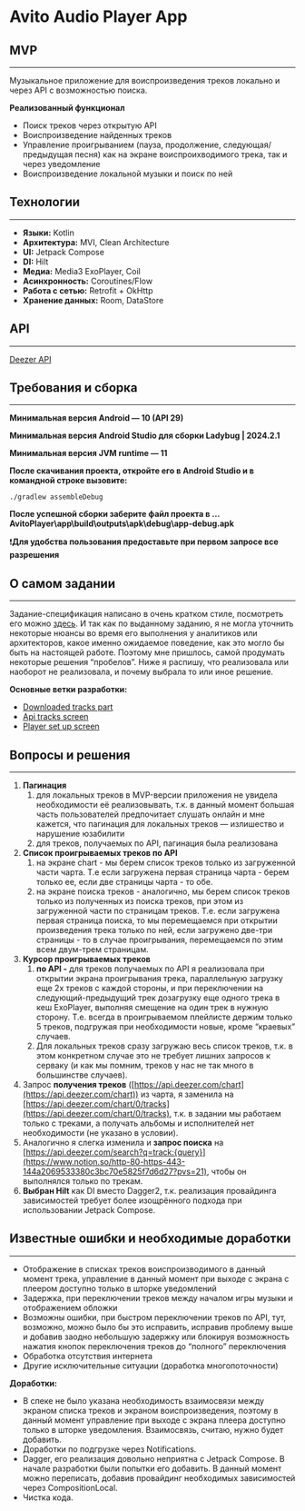 # Avito Audio Player App

## MVP

---

Музыкальное приложение для воиспроизведения треков локально и через API с возможностью поиска.

**Реализованный функционал**

- Поиск треков через открытую API
- Воиспроизведение найденных треков
- Управление проигрыванием (пауза, продолжение, следующая/предыдущая песня) как на экране воиспроихводимого трека, так и через уведомление
- Воиспроизведение локальной музыки и поиск по ней

## Технологии

---

- **Языки:** Kotlin
- **Архитектура:** MVI, Clean Architecture
- **UI:** Jetpack Compose
- **DI:** Hilt
- **Медиа:** Media3 ExoPlayer, Coil
- **Асинхронность:** Coroutines/Flow
- **Работа с сетью:** Retrofit + OkHttp
- **Хранение данных:** Room, DataStore

## API

---

[Deezer API](https://developers.deezer.com/login?redirect=/api)

## Требования и сборка

---

**Минимальная версия Android — 10 (API 29)**

**Минимальная версия Android Studio для сборки Ladybug | 2024.2.1**

**Минимальная версия JVM runtime — 11**

**После скачивания проекта, откройте его в Android Studio и в командной строке вызовите:**

`./gradlew assembleDebug`

**После успешной сборки заберите файл проекта в …AvitoPlayer\app\build\outputs\apk\debug\app-debug.apk**

❗**Для удобства пользования предоставьте при первом запросе все разрешения**

## О самом задании

---

Задание-спецификация написано в очень кратком стиле, посмотреть его можно [здесь](https://github.com/avito-tech/tech-internship/blob/main/Tech%20Internships/Android/Android-trainee-assignment-winter-2025/Android-trainee-assignment-winter-2025.md). И так как по выданному заданию, я не могла уточнить некоторые нюансы во время его выполнения у аналитиков или архитекторов, какое именно ожидаемое поведение, как это могло бы быть на настоящей работе. Поэтому мне пришлось, самой продумать некоторые решения “пробелов”. Ниже я распишу, что реализовала или наоборот не реализовала, и почему выбрала то или иное решение.

**Основные ветки разработки:**

- [Downloaded tracks part](https://github.com/manyacov/android-trainee-assignment-winter-2025/tree/feature-hilt/downloaded-screen)
- [Api tracks screen](https://github.com/manyacov/android-trainee-assignment-winter-2025/tree/feature-hilt/api-screen)
- [Player set up screen](https://github.com/manyacov/android-trainee-assignment-winter-2025/tree/feature-hilt/play-screen-settings)

## Вопросы и решения

---

1. **Пагинация**
    1. для локальных треков в MVP-версии приложения не увидела необходимости её реализовывать, т.к. в данный момент большая часть пользователей предпочитает слушать онлайн и мне кажется, что пагинация для локальных треков — излишество и нарушение юзабилити
    2. для треков, получаемых по API, пагинация была реализована
2. **Список проигрываемых треков по API**
    1. на экране chart - мы берем список треков только из загруженной части чарта. Т.е если загружена первая страница чарта - берем только ее, если две страницы чарта - то обе.
    2. на экране поиска треков - аналогично, мы берем список треков только из полученных из поиска треков, при этом из загруженной части по страницам треков. Т.е. если загружена первая страница поиска, то мы перемещаемся при открытии произведения трека только по ней, если загружено две-три страницы - то в случае проигрывания, перемещаемся по этим всем двум-трем страницам.
3. **Курсор проигрываемых треков** 
    1. **по API -** для треков получаемых по API я реализовала при открытии экрана проигрывания трека, параллельную загрузку еще 2х треков с каждой стороны, и при переключении на следующий-предыдущий трек дозагрузку еще одного трека в кеш ExoPlayer, выполняя смещение на один трек в нужную сторону. Т.е. всегда в проигрываемом плейлисте держим только 5 треков, подгружая при необходимости новые, кроме “краевых” случаев.
    2. Для локальных треков сразу загружаю весь список треков, т.к. в этом конкретном случае это не требует лишних запросов к серваку (и как мы помним, треков у нас не так много в большинстве случаев).
4. Запрос **получения треков** ([https://api.deezer.com/chart](https://api.deezer.com/chart)) из чарта, я заменила на [https://api.deezer.com/chart/0/tracks](https://api.deezer.com/chart/0/tracks), т.к. в задании мы работаем только с треками, а получать альбомы и исполнителей нет необходимости (не указано в условии).
5. Аналогично я слегка изменила и **запрос поиска** на [https://api.deezer.com/search?q=track:{query}](https://www.notion.so/http-80-https-443-144a2069533380c3bc70e5825f7d6d27?pvs=21), чтобы он выполнялся только по трекам.
6. **Выбран Hilt** как DI вместо Dagger2, т.к. реализация провайдинга зависимостей требует более изощрённого подхода при использовании Jetpack Compose.

## Известные ошибки и необходимые доработки

---

- Отображение в списках треков воиспроизводимого в данный момент трека, управление в данный момент при выходе с экрана с плеером доступно только в шторке уведомлений
- Задержка, при переключении треков между началом игры музыки и отображением обложки
- Возможны ошибки, при быстром переключении треков по API, тут, возможно, можно было бы это исправить, исправив проблему выше и добавив заодно небольшую задержку или блокируя возможность нажатия кнопок переключения треков до “полного” переключения
- Обработка отсутствия интернета
- Другие исключительные ситуации (доработка многопоточности)

**Доработки:**

- В спеке не было указана необходимость взаимосвязи между экраном списка треков и экраном воиспроизведения, поэтому в данный момент управление при выходе с экрана плеера доступно только в шторке уведомления. Взаимосвязь, считаю, нужно будет добавить.
- Доработки по подгрузке через Notifications.
- Dagger, его реализация довольно неприятна с Jetpack Compose. В начале разработки были попытки его добавить. В данный момент можно переписать, добавив провайдинг необходимых зависимостей через CompositionLocal.
- Чистка кода.

